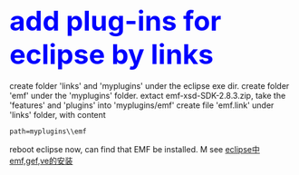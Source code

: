 <h2><font size="16" color="blue">add plug-ins for eclipse by links</font></h2>

create folder 'links' and 'myplugins' under the eclipse exe dir.
create folder 'emf' under the 'myplugins' folder.
extact emf-xsd-SDK-2.8.3.zip, take the 'features' and 'plugins' into 'myplugins/emf'
create file 'emf.link' under 'links' folder, with content

	path=myplugins\\emf

reboot eclipse now, can find that EMF be installed.
M
see [eclipse中emf,gef,ve的安装]


[eclipse中emf,gef,ve的安装]: http://macleo.iteye.com/blog/1054462	 